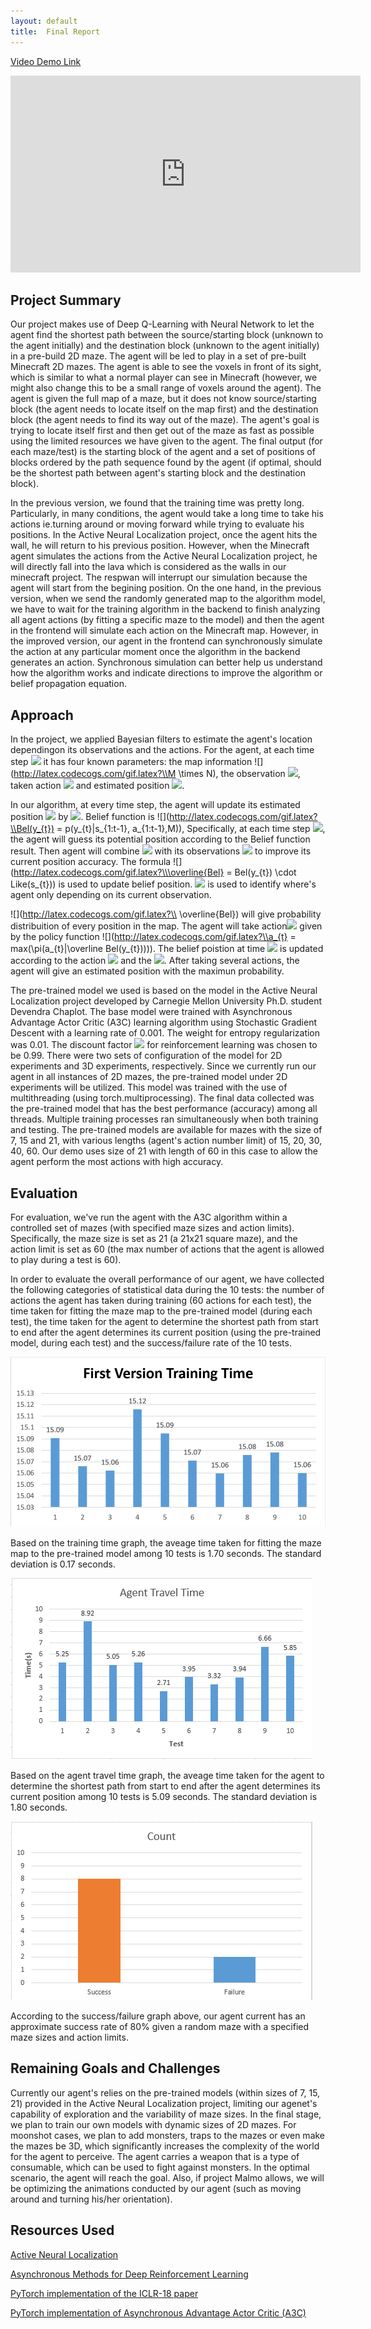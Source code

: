 ```yaml
---
layout: default
title:  Final Report
---
```

[Video Demo Link](https://www.youtube.com/watch?v=N5fgy7eh4qg&t=3s) 

<iframe width="560" height="315" src="https://www.youtube.com/embed/N5fgy7eh4qg" frameborder="0" allow="accelerometer; autoplay; encrypted-media; gyroscope; picture-in-picture" allowfullscreen></iframe>

## Project Summary
Our project makes use of Deep Q-Learning with Neural Network to let the agent find the shortest path between the source/starting block (unknown to the agent initially) and the destination block (unknown to the agent initially) in a pre-build 2D maze. The agent will be led to play in a set of pre-built Minecraft 2D mazes. The agent is able to see the voxels in front of its sight, which is similar to what a normal player can see in Minecraft (however, we might also change this to be a small range of voxels around the agent). The agent is given the full map of a maze, but it does not know source/starting block (the agent needs to locate itself on the map first) and the destination block (the agent needs to find its way out of the maze). The agent's goal is trying to locate itself first and then get out of the maze as fast as possible using the limited resources we have given to the agent. The final output (for each maze/test) is the starting block of the agent and a set of positions of blocks ordered by the path sequence found by the agent (if optimal, should be the shortest path between agent's starting block and the destination block). 

In the previous version, we found that the training time was pretty long. Particularly, in many conditions, the agent would take a long time to take his actions ie.turning around or moving forward while trying to evaluate his positions. In the Active Neural Localization project, once the agent hits the wall, he will return to his previous position. However, when the Minecraft agent simulates the actions from the Active Neural Localization project, he will directly fall into the lava which is considered as the walls in our minecraft project. The respwan will interrupt our simulation because the agent will start from the begining position. On the one hand, in the previous version, when we send the randomly generated map to the algorithm model, we have to wait for the training algorithm in the backend to finish analyzing all agent actions (by fitting a specific maze to the model) and then the agent in the frontend will simulate each action on the Minecraft map. However, in the improved version, our agent in the frontend can synchronously simulate the action at any particular moment once the algorithm in the backend generates an action. Synchronous simulation can better help us understand how the algorithm works and indicate directions to improve the algorithm or belief propagation equation.  

## Approach
In the project, we applied Bayesian filters to estimate the agent's location dependingon its observations and the actions. For the agent, at each time step ![](http://latex.codecogs.com/gif.latex?\\t) it has four known parameters: the map information ![](http://latex.codecogs.com/gif.latex?\\M \times N), the observation ![](http://latex.codecogs.com/gif.latex?\\s_{t}), taken action ![](http://latex.codecogs.com/gif.latex?\\a_{t}) and estimated position ![](http://latex.codecogs.com/gif.latex?\\y_{t}). 

In our algorithm, at every time step, the agent will update its estimated position ![](http://latex.codecogs.com/gif.latex?\\y_{t}) by ![](http://latex.codecogs.com/gif.latex?\\Belief). 
Belief function is ![](http://latex.codecogs.com/gif.latex?\\Bel(y_{t}) = p(y_{t}|s_{1:t-1}, a_{1:t-1},M)), Specifically, at each time step ![](http://latex.codecogs.com/gif.latex?\\t), the agent will guess its potential position according to the Belief function result. Then agent will combine ![](http://latex.codecogs.com/gif.latex?\\y_{t}) with its observations ![](http://latex.codecogs.com/gif.latex?\\s_{t}) to improve its current position accuracy. The formula ![](http://latex.codecogs.com/gif.latex?\\\overline{Bel} = Bel(y_{t}) \cdot Like(s_{t})) is used to update belief position. ![](http://latex.codecogs.com/gif.latex?\\Like(s_{t})) is used to identify where's agent only depending on its current observation.  

![](http://latex.codecogs.com/gif.latex?\\ \overline{Bel}) will give probability distribuition of every position in the map. The agent will take action![](http://latex.codecogs.com/gif.latex?\\a_{t}) given by the policy function 
![](http://latex.codecogs.com/gif.latex?\\a_{t} = max(\pi(a_{t}|\overline Bel(y_{t})))). The belief poistion at time ![](http://latex.codecogs.com/gif.latex?\\t=1) is updated according to the action 
![](http://latex.codecogs.com/gif.latex?\\a_{t}) and the ![](http://latex.codecogs.com/gif.latex?\\y_{t}). 
After taking several actions, the agent will give an estimated position with the maximun probability. 

The pre-trained model we used is based on the model in the Active Neural Localization project developed by Carnegie Mellon University Ph.D. student Devendra Chaplot. The base model were trained with Asynchronous Advantage Actor Critic (A3C) learning algorithm using Stochastic Gradient Descent with a learning rate of 0.001. The weight for entropy regularization was 0.01. The discount factor ![](http://latex.codecogs.com/gif.latex?\\\gamma) for reinforcement learning was chosen to be 0.99. There were two sets of configuration of the model for 2D experiments and 3D experiments, respectively. Since we currently run our agent in all instances of 2D mazes, the pre-trained model under 2D experiments will be utilized. This model was trained with the use of multithreading (using torch.multiprocessing). The final data collected was the pre-trained model that has the best performance (accuracy) among all threads. Multiple training processes ran simultaneously when both training and testing. The pre-trained models are available for mazes with the size of 7, 15 and 21, with various lengths (agent's action number limit) of 15, 20, 30, 40, 60. Our demo uses size of 21 with length of 60 in this case to allow the agent perform the most actions with high accuracy. 


## Evaluation
For evaluation, we've run the agent with the A3C algorithm within a controlled set of mazes (with specified maze sizes and action limits). Specifically, the maze size is set as 21 (a 21x21 square maze), and the action limit is set as 60 (the max number of actions that the agent is allowed to play during a test is 60). 

In order to evaluate the overall performance of our agent, we have collected the following categories of statistical data during the 10 tests: the number of actions the agent has taken during training (60 actions for each test), the time taken for fitting the maze map to the pre-trained model (during each test), the time taken for the agent to determine the shortest path from start to end after the agent determines its current position (using the pre-trained model, during each test) and the success/failure rate of the 10 tests. 

<img src="Training_Time.png"> 

Based on the training time graph, the aveage time taken for fitting the maze map to the pre-trained model among 10 tests is 1.70 seconds. The standard deviation is 0.17 seconds.

<img src="agent_travel_time.png"> 

Based on the agent travel time graph, the aveage time taken for the agent to determine the shortest path from start to end after the agent determines its current position among 10 tests is 5.09 seconds. The standard deviation is 1.80 seconds.

<img src="Count.png"> 

According to the success/failure graph above, our agent current has an approximate success rate of 80% given a random maze with a specified maze sizes and action limits. 


## Remaining Goals and Challenges
Currently our agent's relies on the pre-trained models (within sizes of 7, 15, 21) provided in the Active Neural Localization project, limiting our agenet's capability of exploration and the variability of maze sizes. In the final stage, we plan to train our own models with dynamic sizes of 2D mazes. For moonshot cases, we plan to add monsters, traps to the mazes or even make the mazes be 3D, which significantly increases the complexity of the world for the agent to perceive. The agent carries a weapon that is a type of consumable, which can be used to fight against monsters. In the optimal scenario, the agent will reach the goal. 
Also, if project Malmo allows, we will be optimizing the animations conducted by our agent (such as moving around and turning his/her orientation). 


## Resources Used
[Active Neural Localization](https://arxiv.org/pdf/1801.08214.pdf) 

[Asynchronous Methods for Deep Reinforcement Learning](https://arxiv.org/pdf/1602.01783.pdf) 

[PyTorch implementation of the ICLR-18 paper](https://github.com/devendrachaplot/Neural-Localization) 

[PyTorch implementation of Asynchronous Advantage Actor Critic (A3C)](https://github.com/ikostrikov/pytorch-a3c) 

